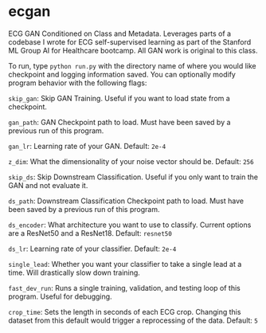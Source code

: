 # ecgan
ECG GAN Conditioned on Class and Metadata. Leverages parts of a codebase I wrote for ECG self-supervised learning as part of the Stanford ML Group AI for Healthcare bootcamp. All GAN work is original to this class.

To run, type `python run.py` with the directory name of where you would like checkpoint and logging information saved. You can optionally modify program behavior with the following flags:

`skip_gan`: Skip GAN Training. Useful if you want to load state from a checkpoint.

`gan_path`: GAN Checkpoint path to load. Must have been saved by a previous run of this program.

`gan_lr`: Learning rate of your GAN. Default: `2e-4`

`z_dim`: What the dimensionality of your noise vector should be. Default: `256`

`skip_ds`: Skip Downstream Classification. Useful if you only want to train the GAN and not evaluate it.

`ds_path`: Downstream Classification Checkpoint path to load. Must have been saved by a previous run of this program.

`ds_encoder`: What architecture you want to use to classify. Current options are a ResNet50 and a ResNet18. Default: `resnet50`

`ds_lr`: Learning rate of your classifier. Default: `2e-4`

`single_lead`: Whether you want your classifier to take a single lead at a time. Will drastically slow down training.

`fast_dev_run`: Runs a single training, validation, and testing loop of this program. Useful for debugging.

`crop_time`: Sets the length in seconds of each ECG crop. Changing this dataset from this default would trigger a reprocessing of the data. Default: `5`
